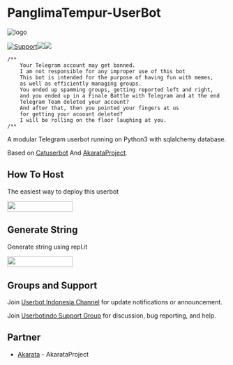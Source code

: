 # PanglimaTempur-UserBot


![logo](https://telegra.ph/file/07a410320301d394df744.jpg)

<p align="centre"><a href="https://t.me/userbotindo"> <img src="https://img.shields.io/badge/telegram-Support_Group-red?style=social&logo=telegram" alt="Support" /></a><a href="https://github.com/iunderhere/PanglimaTempur/stargazers"><img src="https://img.shields.io/github/stars/iunderhere/PanglimaTempur?label=Start&logoColor=blue&style=social"></a><a href="https://github.com/iunderhere/PanglimaTempur/fork"><img src="https://img.shields.io/github/forks/iunderhere/PanglimaTempur?label=Fork&logoColor=red&style=social"></a>	




```
/**
    Your Telegram account may get banned.
    I am not responsible for any improper use of this bot
    This bot is intended for the purpose of having fun with memes,
    as well as efficiently managing groups.
    You ended up spamming groups, getting reported left and right,
    and you ended up in a Finale Battle with Telegram and at the end
    Telegram Team deleted your account?
    And after that, then you pointed your fingers at us
    for getting your acoount deleted?
    I will be rolling on the floor laughing at you.
/**
```

A modular Telegram userbot running on Python3 with sqlalchemy database.

Based on [Catuserbot](https://github.com/sandy1709/catuserbot) And [AkarataProject](https://github.com/Akarata/AkaProject).

## How To Host
The easiest way to deploy this userbot
<p><a href="https://heroku.com/deploy?template=https://github.com/iunderhere/PanglimaTempur/tree/master"> <img src="https://img.shields.io/badge/Deploy%20To%20Heroku-blueviolet?style=for-the-badge&logo=heroku" width="150" height="24.35"/></a></p>

## Generate String
Generate string using repl.it
<p><a href="https://generatestringsession.sandeep1709.repl.run/"> <img src="https://img.shields.io/badge/Generate%20Session-lightgrey?style=for-the-badge&logo=repl.it" width="150" height="24.35"/></a></p>

## Groups and Support
Join [Userbot Indonesia Channel](https://t.me/userbotindocloud) for update notifications or announcement.

Join [Userbotindo Support Group](https://t.me/userbotindo) for discussion, bug reporting, and help.

## Partner
*   [Akarata](https://github.com/Akarata/AkaProject) - AkarataProject
